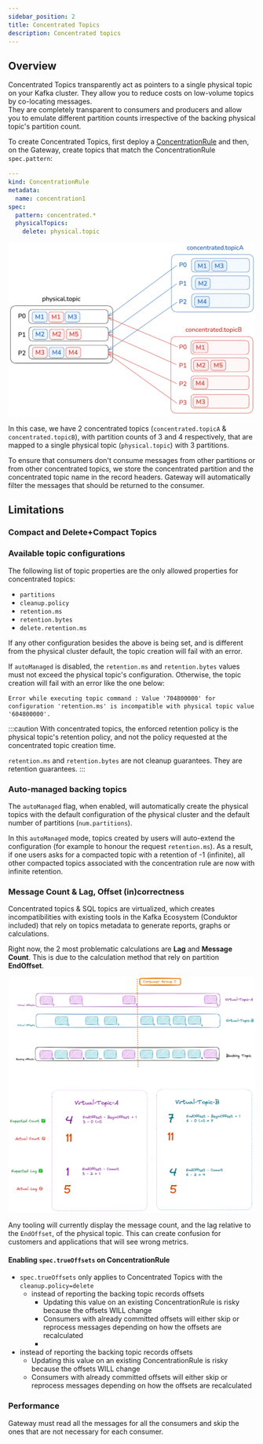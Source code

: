 ```yaml
---
sidebar_position: 2
title: Concentrated Topics
description: Concentrated topics
---
```


## Overview 
Concentrated Topics transparently act as pointers to a single physical topic on your Kafka cluster.  They allow you to reduce costs on low-volume topics by co-locating messages.  
They are completely transparent to consumers and producers and allow you to emulate different partition counts irrespective of the backing physical topic's partition count.

To create Concentrated Topics, first deploy a [ConcentrationRule](/gateway/reference/resources-reference/#concentrationrule) and then, on the Gateway, create topics that match the ConcentrationRule `spec.pattern`:
````yaml
---
kind: ConcentrationRule
metadata:
  name: concentration1
spec:
  pattern: concentrated.*
  physicalTopics:
    delete: physical.topic
````

![Topic Concentration](./img/concentrated-topic.png)

In this case, we have 2 concentrated topics (`concentrated.topicA` & `concentrated.topicB`), with partition counts of 3 and 4 respectively, that are mapped to a single physical topic (`physical.topic`) with 3 partitions.

To ensure that consumers don't consume messages from other partitions or from other concentrated topics, we store the concentrated partition and the concentrated topic name in the record headers. Gateway will automatically filter the messages that should be returned to the consumer.

## Limitations
### Compact and Delete+Compact Topics

### Available topic configurations


The following list of topic properties are the only allowed properties for concentrated topics:
- `partitions`
- `cleanup.policy`
- `retention.ms`
- `retention.bytes`
- `delete.retention.ms`

If any other configuration besides the above is being set, and is different from the physical cluster default, the topic creation will fail with an error.


If `autoManaged` is disabled, the `retention.ms` and `retention.bytes` values must not exceed the physical topic's configuration. Otherwise, the topic creation will fail with an error like the one below:

```
Error while executing topic command : Value '704800000' for configuration 'retention.ms' is incompatible with physical topic value '604800000'.
```


:::caution
With concentrated topics, the enforced retention policy is the physical topic's retention policy, and not the policy requested at the concentrated topic creation time.

`retention.ms` and `retention.bytes` are not cleanup guarantees. They are retention guarantees.
:::

### Auto-managed backing topics

The `autoManaged` flag, when enabled, will automatically create the physical topics with the default configuration of the physical cluster and the default number of partitions (`num.partitions`).

In this `autoManaged` mode, topics created by users will auto-extend the configuration (for example to honour the request `retention.ms`). As a result, if one users asks for a compacted topic with a retention of -1 (infinite), all other compacted topics associated with the concentration rule are now with infinite retention.


### Message Count & Lag, Offset (in)correctness


Concentrated topics & SQL topics are virtualized, which creates incompatibilities with existing tools in the Kafka Ecosystem (Conduktor included) that rely on topics metadata to generate reports, graphs or calculations.

Right now, the 2 most problematic calculations are **Lag** and **Message Count**. This is due to the calculation method that rely on partition **EndOffset**.

![Offset Incorrectness](img/offset-correct.png)

Any tooling will currently display the message count, and the lag relative to the `EndOffset`, of the physical topic. This can create confusion for customers and applications that will see wrong metrics.


#### Enabling `spec.trueOffsets` on ConcentrationRule



- `spec.trueOffsets` only applies to Concentrated Topics with the `cleanup.policy=delete`
  - instead of reporting the backing topic records offsets
    - Updating this value on an existing ConcentrationRule is risky because the offsets WILL change
    - Consumers with already committed offsets will either skip or reprocess messages depending on how the offsets are recalculated
    - 
- instead of reporting the backing topic records offsets
    - Updating this value on an existing ConcentrationRule is risky because the offsets WILL change
    - Consumers with already committed offsets will either skip or reprocess messages depending on how the offsets are recalculated


### Performance

Gateway must read all the messages for all the consumers and skip the ones that are not necessary for each consumer.